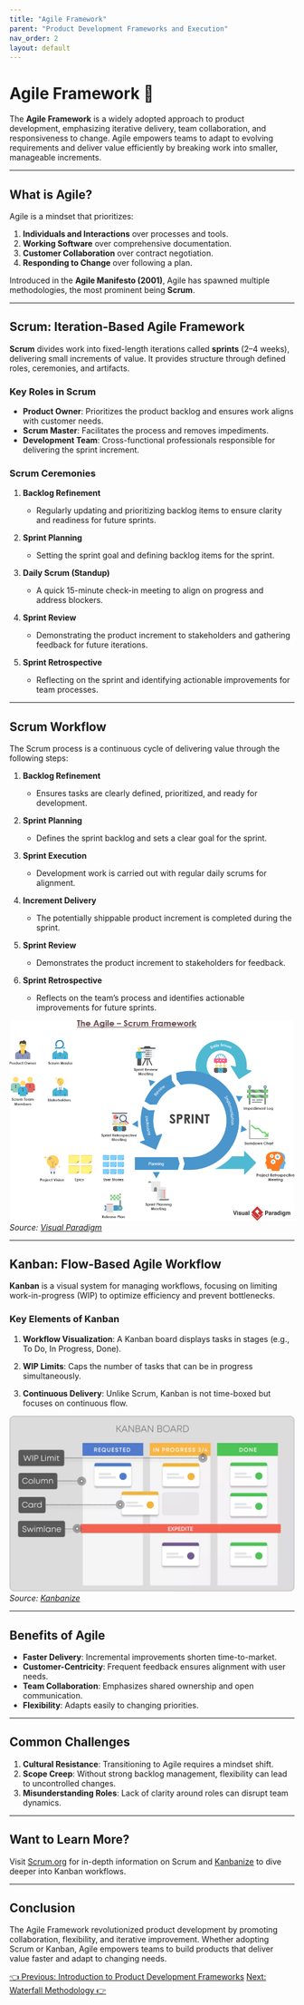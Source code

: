 ```yaml
---
title: "Agile Framework"
parent: "Product Development Frameworks and Execution"
nav_order: 2
layout: default
---
```


# Agile Framework 🔄

The **Agile Framework** is a widely adopted approach to product development, emphasizing iterative delivery, team collaboration, and responsiveness to change. Agile empowers teams to adapt to evolving requirements and deliver value efficiently by breaking work into smaller, manageable increments.

---

## What is Agile?

Agile is a mindset that prioritizes:
1. **Individuals and Interactions** over processes and tools.
2. **Working Software** over comprehensive documentation.
3. **Customer Collaboration** over contract negotiation.
4. **Responding to Change** over following a plan.

Introduced in the **Agile Manifesto (2001)**, Agile has spawned multiple methodologies, the most prominent being **Scrum**.

---

## Scrum: Iteration-Based Agile Framework

**Scrum** divides work into fixed-length iterations called **sprints** (2–4 weeks), delivering small increments of value. It provides structure through defined roles, ceremonies, and artifacts.

### Key Roles in Scrum

- **Product Owner**: Prioritizes the product backlog and ensures work aligns with customer needs.
- **Scrum Master**: Facilitates the process and removes impediments.
- **Development Team**: Cross-functional professionals responsible for delivering the sprint increment.

### Scrum Ceremonies

1. **Backlog Refinement**  
   - Regularly updating and prioritizing backlog items to ensure clarity and readiness for future sprints.

2. **Sprint Planning**  
   - Setting the sprint goal and defining backlog items for the sprint.

3. **Daily Scrum (Standup)**  
   - A quick 15-minute check-in meeting to align on progress and address blockers.

4. **Sprint Review**  
   - Demonstrating the product increment to stakeholders and gathering feedback for future iterations.

5. **Sprint Retrospective**  
   - Reflecting on the sprint and identifying actionable improvements for team processes.

---

## Scrum Workflow

The Scrum process is a continuous cycle of delivering value through the following steps:

1. **Backlog Refinement**  
   - Ensures tasks are clearly defined, prioritized, and ready for development.

2. **Sprint Planning**  
   - Defines the sprint backlog and sets a clear goal for the sprint.

3. **Sprint Execution**  
   - Development work is carried out with regular daily scrums for alignment.

4. **Increment Delivery**  
   - The potentially shippable product increment is completed during the sprint.

5. **Sprint Review**  
   - Demonstrates the product increment to stakeholders for feedback.

6. **Sprint Retrospective**  
   - Reflects on the team’s process and identifies actionable improvements for future sprints.

![Scrum Workflow](../../assets/images/scrum-workflow-diagram.png)  
*Source: [Visual Paradigm](https://www.visual-paradigm.com/scrum/what-are-scrum-ceremonies/)*

---

## Kanban: Flow-Based Agile Workflow

**Kanban** is a visual system for managing workflows, focusing on limiting work-in-progress (WIP) to optimize efficiency and prevent bottlenecks.

### Key Elements of Kanban

1. **Workflow Visualization**: A Kanban board displays tasks in stages (e.g., To Do, In Progress, Done).

2. **WIP Limits**: Caps the number of tasks that can be in progress simultaneously.

3. **Continuous Delivery**: Unlike Scrum, Kanban is not time-boxed but focuses on continuous flow.

![Kanban Workflow](../../assets/images/kanban-workflow-diagram.png)  
*Source: [Kanbanize](https://kanbanize.com/kanban-resources)*

---

## Benefits of Agile

- **Faster Delivery**: Incremental improvements shorten time-to-market.
- **Customer-Centricity**: Frequent feedback ensures alignment with user needs.
- **Team Collaboration**: Emphasizes shared ownership and open communication.
- **Flexibility**: Adapts easily to changing priorities.

---

## Common Challenges

1. **Cultural Resistance**: Transitioning to Agile requires a mindset shift.
2. **Scope Creep**: Without strong backlog management, flexibility can lead to uncontrolled changes.
3. **Misunderstanding Roles**: Lack of clarity around roles can disrupt team dynamics.

---

## Want to Learn More?

Visit [Scrum.org](https://www.scrum.org) for in-depth information on Scrum and [Kanbanize](https://kanbanize.com) to dive deeper into Kanban workflows.

---

## Conclusion

The Agile Framework revolutionized product development by promoting collaboration, flexibility, and iterative improvement. Whether adopting Scrum or Kanban, Agile empowers teams to build products that deliver value faster and adapt to changing needs.

<div class="nav-buttons">
    <a href="/docs/5-product-development-frameworks-and-execution/introduction-to-product-development-frameworks" class="btn btn-secondary">👈 Previous: Introduction to Product Development Frameworks</a>
    <a href="/docs/5-product-development-frameworks-and-execution/waterfall-methodology" class="btn btn-primary">Next: Waterfall Methodology 👉</a>
</div>